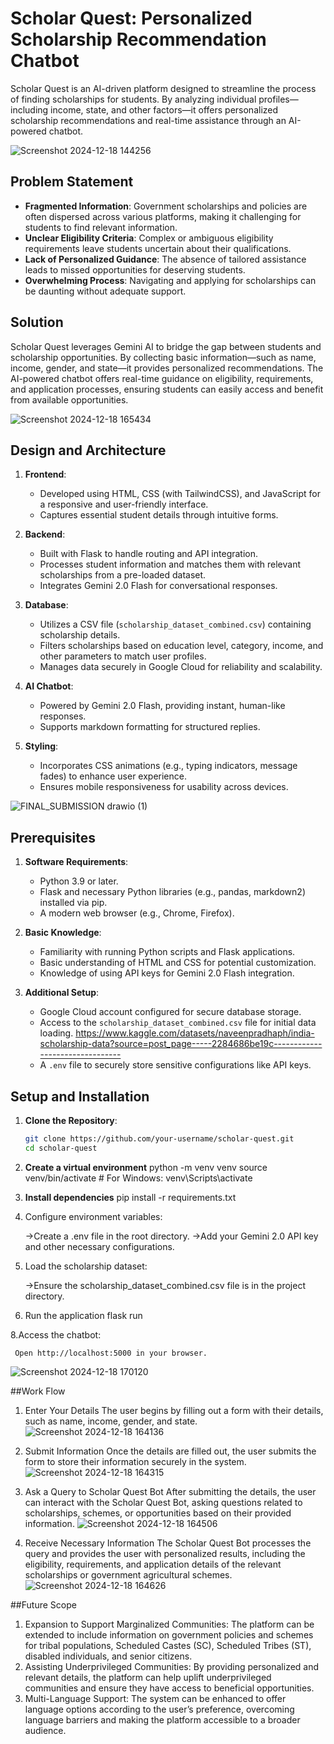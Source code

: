 # Scholar Quest: Personalized Scholarship Recommendation Chatbot

Scholar Quest is an AI-driven platform designed to streamline the process of finding scholarships for students. By analyzing individual profiles—including income, state, and other factors—it offers personalized scholarship recommendations and real-time assistance through an AI-powered chatbot.


![Screenshot 2024-12-18 144256](https://github.com/user-attachments/assets/a7bbac7e-c7dc-4258-8226-1a1539d91471)

## Problem Statement

- **Fragmented Information**: Government scholarships and policies are often dispersed across various platforms, making it challenging for students to find relevant information.
- **Unclear Eligibility Criteria**: Complex or ambiguous eligibility requirements leave students uncertain about their qualifications.
- **Lack of Personalized Guidance**: The absence of tailored assistance leads to missed opportunities for deserving students.
- **Overwhelming Process**: Navigating and applying for scholarships can be daunting without adequate support.

## Solution

Scholar Quest leverages Gemini AI to bridge the gap between students and scholarship opportunities. By collecting basic information—such as name, income, gender, and state—it provides personalized recommendations. The AI-powered chatbot offers real-time guidance on eligibility, requirements, and application processes, ensuring students can easily access and benefit from available opportunities.


![Screenshot 2024-12-18 165434](https://github.com/user-attachments/assets/a1efce59-8b1e-47b9-90d3-5ffa88bc48e5)


## Design and Architecture

1. **Frontend**:
   - Developed using HTML, CSS (with TailwindCSS), and JavaScript for a responsive and user-friendly interface.
   - Captures essential student details through intuitive forms.

2. **Backend**:
   - Built with Flask to handle routing and API integration.
   - Processes student information and matches them with relevant scholarships from a pre-loaded dataset.
   - Integrates Gemini 2.0 Flash for conversational responses.

3. **Database**:
   - Utilizes a CSV file (`scholarship_dataset_combined.csv`) containing scholarship details.
   - Filters scholarships based on education level, category, income, and other parameters to match user profiles.
   - Manages data securely in Google Cloud for reliability and scalability.

4. **AI Chatbot**:
   - Powered by Gemini 2.0 Flash, providing instant, human-like responses.
   - Supports markdown formatting for structured replies.

5. **Styling**:
   - Incorporates CSS animations (e.g., typing indicators, message fades) to enhance user experience.
   - Ensures mobile responsiveness for usability across devices.

![FINAL_SUBMISSION drawio (1)](https://github.com/user-attachments/assets/f66f9c99-c8c5-4f0e-90c0-f72192cbff66)

## Prerequisites

1. **Software Requirements**:
   - Python 3.9 or later.
   - Flask and necessary Python libraries (e.g., pandas, markdown2) installed via pip.
   - A modern web browser (e.g., Chrome, Firefox).

2. **Basic Knowledge**:
   - Familiarity with running Python scripts and Flask applications.
   - Basic understanding of HTML and CSS for potential customization.
   - Knowledge of using API keys for Gemini 2.0 Flash integration.

3. **Additional Setup**:
   - Google Cloud account configured for secure database storage.
   - Access to the `scholarship_dataset_combined.csv` file for initial data loading.
         https://www.kaggle.com/datasets/naveenpradhaph/india-scholarship-data?source=post_page-----2284686be19c--------------------------------
   - A `.env` file to securely store sensitive configurations like API keys.

## Setup and Installation

1. **Clone the Repository**:
   ```bash
   git clone https://github.com/your-username/scholar-quest.git
   cd scholar-quest
2. **Create a virtual environment**
   python -m venv venv
   source venv/bin/activate  # For Windows: venv\Scripts\activate
   
3. **Install dependencies**
   pip install -r requirements.txt

4. Configure environment variables:

    ->Create a .env file in the root directory.
    ->Add your Gemini 2.0 API key and other necessary configurations.
   
6. Load the scholarship dataset:

    ->Ensure the scholarship_dataset_combined.csv file is in the project directory.
   
7. Run the application
      flask run
   
8.Access the chatbot:

     Open http://localhost:5000 in your browser.

![Screenshot 2024-12-18 170120](https://github.com/user-attachments/assets/7b5beb4d-2b34-459b-a703-a833e4dc7c08)


##Work Flow

1. Enter Your Details
The user begins by filling out a form with their details, such as name, income, gender, and state.
![Screenshot 2024-12-18 164136](https://github.com/user-attachments/assets/7c1bb426-8805-49a2-9dda-d8957becfe5c)


2. Submit Information
Once the details are filled out, the user submits the form to store their information securely in the system.
![Screenshot 2024-12-18 164315](https://github.com/user-attachments/assets/001d0a91-032b-4185-b392-a769315024e6)


3. Ask a Query to Scholar Quest Bot
After submitting the details, the user can interact with the Scholar Quest Bot, asking questions related to scholarships, schemes, or opportunities based on their provided information.
![Screenshot 2024-12-18 164506](https://github.com/user-attachments/assets/8ccc069c-5496-4283-b6ef-858bb0457b22)


5. Receive Necessary Information
The Scholar Quest Bot processes the query and provides the user with personalized results, including the eligibility, requirements, and application details of the relevant scholarships or government agricultural schemes.
![Screenshot 2024-12-18 164626](https://github.com/user-attachments/assets/269c31d2-507c-4ffb-9fa3-105b2a5d5d07)

##Future Scope

1. Expansion to Support Marginalized Communities: The platform can be extended to include information on government policies and schemes for tribal populations, Scheduled Castes (SC), Scheduled Tribes (ST), disabled individuals, and senior citizens.
2. Assisting Underprivileged Communities: By providing personalized and relevant details, the platform can help uplift underprivileged communities and ensure they have access to beneficial opportunities.
3. Multi-Language Support: The system can be enhanced to offer language options according to the user’s preference, overcoming language barriers and making the platform accessible to a broader audience.
